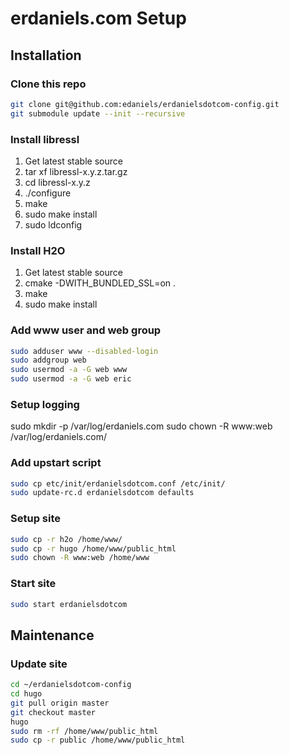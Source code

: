 # erdaniels.com Setup

## Installation

### Clone this repo
```bash
git clone git@github.com:edaniels/erdanielsdotcom-config.git
git submodule update --init --recursive
```

### Install libressl
1. Get latest stable source
2. tar xf libressl-x.y.z.tar.gz
3. cd libressl-x.y.z
4. ./configure
5. make
6. sudo make install
7. sudo ldconfig

### Install H2O
1. Get latest stable source
2. cmake -DWITH_BUNDLED_SSL=on .
3. make
4. sudo make install

### Add www user and web group

```bash
sudo adduser www --disabled-login
sudo addgroup web
sudo usermod -a -G web www
sudo usermod -a -G web eric
```

### Setup logging
sudo mkdir -p /var/log/erdaniels.com
sudo chown -R www:web /var/log/erdaniels.com/


### Add upstart script

```bash
sudo cp etc/init/erdanielsdotcom.conf /etc/init/
sudo update-rc.d erdanielsdotcom defaults
```

### Setup site
```bash
sudo cp -r h2o /home/www/
sudo cp -r hugo /home/www/public_html
sudo chown -R www:web /home/www
```

### Start site
```bash
sudo start erdanielsdotcom
```

## Maintenance

### Update site
```bash
cd ~/erdanielsdotcom-config
cd hugo
git pull origin master
git checkout master
hugo
sudo rm -rf /home/www/public_html
sudo cp -r public /home/www/public_html
```